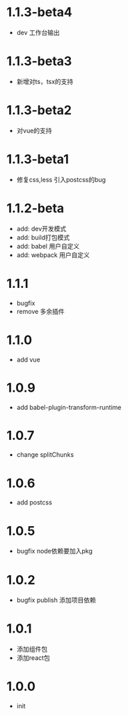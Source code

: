 # 1.1.3-beta4
- dev 工作台输出

# 1.1.3-beta3
- 新增对ts，tsx的支持

# 1.1.3-beta2
- 对vue的支持

# 1.1.3-beta1
- 修复css,less 引入postcss的bug

# 1.1.2-beta
- add: dev开发模式
- add: build打包模式
- add: babel 用户自定义
- add: webpack 用户自定义

# 1.1.1
- bugfix
- remove 多余插件

# 1.1.0
- add vue

# 1.0.9
- add babel-plugin-transform-runtime

# 1.0.7
- change splitChunks

# 1.0.6
- add postcss

# 1.0.5
- bugfix node依赖要加入pkg

# 1.0.2
- bugfix publish 添加项目依赖

# 1.0.1
- 添加组件包
- 添加react包

# 1.0.0
- init